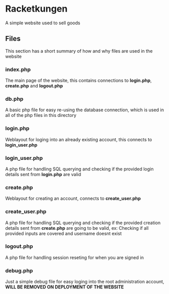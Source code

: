 # Racketkungen
A simple website used to sell goods

## Files
This section has a short summary of how and why files are used in the website

### index.php
The main page of the website, this contains connections to **login.php**, **create.php** and **logout.php**

### db.php
A basic php file for easy re-using the database connection, which is used in all of the php files in this directory  

### login.php
Weblayout for loging into an already existing account, this connects to **login_user.php**

### login_user.php
A php file for handling SQL querying and checking if the provided login details sent from **login.php** are valid

### create.php
Weblayout for creating an account, connects to **create_user.php**

### create_user.php
A php file for handling SQL querying and checking if the provided creation details sent from **create.php** are going to be valid, ex: Checking if all provided inputs are covered and username doesnt exist

### logout.php
A php file for handling session reseting for when you are signed in

### debug.php
Just a simple debug file for easy loging into the root administration account, **WILL BE REMOVED ON DEPLOYMENT OF THE WEBSITE**

